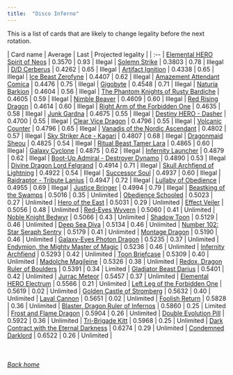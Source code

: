```yaml
---
title:  "Disco Inferno"
---
```


This is a list of cards that are likely to change legality before the next rotation.

| Card name | Average | Last | Projected legality |
| :-- |
[Elemental HERO Spirit of Neos](https://db.ygoprodeck.com/card/?search=Elemental%20HERO%20Spirit%20of%20Neos) | 0.3570 | 0.93 | Illegal |
[Solemn Strike](https://db.ygoprodeck.com/card/?search=Solemn%20Strike) | 0.3803 | 0.78 | Illegal |
[D/D Cerberus](https://db.ygoprodeck.com/card/?search=D/D%20Cerberus) | 0.4262 | 0.65 | Illegal |
[Artifact Ignition](https://db.ygoprodeck.com/card/?search=Artifact%20Ignition) | 0.4338 | 0.65 | Illegal |
[Ice Beast Zerofyne](https://db.ygoprodeck.com/card/?search=Ice%20Beast%20Zerofyne) | 0.4407 | 0.62 | Illegal |
[Amazement Attendant Comica](https://db.ygoprodeck.com/card/?search=Amazement%20Attendant%20Comica) | 0.4476 | 0.75 | Illegal |
[Gigobyte](https://db.ygoprodeck.com/card/?search=Gigobyte) | 0.4548 | 0.71 | Illegal |
[Naturia Barkion](https://db.ygoprodeck.com/card/?search=Naturia%20Barkion) | 0.4604 | 0.56 | Illegal |
[The Phantom Knights of Rusty Bardiche](https://db.ygoprodeck.com/card/?search=The%20Phantom%20Knights%20of%20Rusty%20Bardiche) | 0.4605 | 0.59 | Illegal |
[Nimble Beaver](https://db.ygoprodeck.com/card/?search=Nimble%20Beaver) | 0.4609 | 0.60 | Illegal |
[Red Rising Dragon](https://db.ygoprodeck.com/card/?search=Red%20Rising%20Dragon) | 0.4614 | 0.60 | Illegal |
[Right Arm of the Forbidden One](https://db.ygoprodeck.com/card/?search=Right%20Arm%20of%20the%20Forbidden%20One) | 0.4635 | 0.58 | Illegal |
[Junk Gardna](https://db.ygoprodeck.com/card/?search=Junk%20Gardna) | 0.4675 | 0.55 | Illegal |
[Destiny HERO - Dasher](https://db.ygoprodeck.com/card/?search=Destiny%20HERO%20-%20Dasher) | 0.4700 | 0.55 | Illegal |
[Clear Vice Dragon](https://db.ygoprodeck.com/card/?search=Clear%20Vice%20Dragon) | 0.4796 | 0.55 | Illegal |
[Volcanic Counter](https://db.ygoprodeck.com/card/?search=Volcanic%20Counter) | 0.4796 | 0.65 | Illegal |
[Vanadis of the Nordic Ascendant](https://db.ygoprodeck.com/card/?search=Vanadis%20of%20the%20Nordic%20Ascendant) | 0.4802 | 0.57 | Illegal |
[Sky Striker Ace - Kagari](https://db.ygoprodeck.com/card/?search=Sky%20Striker%20Ace%20-%20Kagari) | 0.4807 | 0.68 | Illegal |
[Dragonmaid Sheou](https://db.ygoprodeck.com/card/?search=Dragonmaid%20Sheou) | 0.4825 | 0.54 | Illegal |
[Ritual Beast Tamer Lara](https://db.ygoprodeck.com/card/?search=Ritual%20Beast%20Tamer%20Lara) | 0.4865 | 0.60 | Illegal |
[Galaxy Cyclone](https://db.ygoprodeck.com/card/?search=Galaxy%20Cyclone) | 0.4875 | 0.62 | Illegal |
[Infernity Launcher](https://db.ygoprodeck.com/card/?search=Infernity%20Launcher) | 0.4879 | 0.62 | Illegal |
[Boot-Up Admiral - Destroyer Dynamo](https://db.ygoprodeck.com/card/?search=Boot-Up%20Admiral%20-%20Destroyer%20Dynamo) | 0.4890 | 0.53 | Illegal |
[Divine Dragon Lord Felgrand](https://db.ygoprodeck.com/card/?search=Divine%20Dragon%20Lord%20Felgrand) | 0.4914 | 0.71 | Illegal |
[Skull Archfiend of Lightning](https://db.ygoprodeck.com/card/?search=Skull%20Archfiend%20of%20Lightning) | 0.4922 | 0.54 | Illegal |
[Successor Soul](https://db.ygoprodeck.com/card/?search=Successor%20Soul) | 0.4937 | 0.60 | Illegal |
[Raidraptor - Tribute Lanius](https://db.ygoprodeck.com/card/?search=Raidraptor%20-%20Tribute%20Lanius) | 0.4947 | 0.72 | Illegal |
[Lullaby of Obedience](https://db.ygoprodeck.com/card/?search=Lullaby%20of%20Obedience) | 0.4955 | 0.69 | Illegal |
[Justice Bringer](https://db.ygoprodeck.com/card/?search=Justice%20Bringer) | 0.4994 | 0.79 | Illegal |
[Beastking of the Swamps](https://db.ygoprodeck.com/card/?search=Beastking%20of%20the%20Swamps) | 0.5016 | 0.35 | Unlimited |
[Obedience Schooled](https://db.ygoprodeck.com/card/?search=Obedience%20Schooled) | 0.5023 | 0.27 | Unlimited |
[Hero of the East](https://db.ygoprodeck.com/card/?search=Hero%20of%20the%20East) | 0.5031 | 0.29 | Unlimited |
[Effect Veiler](https://db.ygoprodeck.com/card/?search=Effect%20Veiler) | 0.5056 | 0.48 | Unlimited |
[Red-Eyes Wyvern](https://db.ygoprodeck.com/card/?search=Red-Eyes%20Wyvern) | 0.5060 | 0.41 | Unlimited |
[Noble Knight Bedwyr](https://db.ygoprodeck.com/card/?search=Noble%20Knight%20Bedwyr) | 0.5066 | 0.43 | Unlimited |
[Shadow Toon](https://db.ygoprodeck.com/card/?search=Shadow%20Toon) | 0.5129 | 0.46 | Unlimited |
[Deep Sea Diva](https://db.ygoprodeck.com/card/?search=Deep%20Sea%20Diva) | 0.5134 | 0.46 | Unlimited |
[Number 102: Star Seraph Sentry](https://db.ygoprodeck.com/card/?search=Number%20102:%20Star%20Seraph%20Sentry) | 0.5179 | 0.41 | Unlimited |
[Montage Dragon](https://db.ygoprodeck.com/card/?search=Montage%20Dragon) | 0.5190 | 0.46 | Unlimited |
[Galaxy-Eyes Photon Dragon](https://db.ygoprodeck.com/card/?search=Galaxy-Eyes%20Photon%20Dragon) | 0.5235 | 0.37 | Unlimited |
[Endymion, the Mighty Master of Magic](https://db.ygoprodeck.com/card/?search=Endymion,%20the%20Mighty%20Master%20of%20Magic) | 0.5236 | 0.46 | Unlimited |
[Infernity Archfiend](https://db.ygoprodeck.com/card/?search=Infernity%20Archfiend) | 0.5293 | 0.42 | Unlimited |
[Toon Briefcase](https://db.ygoprodeck.com/card/?search=Toon%20Briefcase) | 0.5309 | 0.40 | Unlimited |
[Madolche Magileine](https://db.ygoprodeck.com/card/?search=Madolche%20Magileine) | 0.5326 | 0.38 | Unlimited |
[Redox, Dragon Ruler of Boulders](https://db.ygoprodeck.com/card/?search=Redox,%20Dragon%20Ruler%20of%20Boulders) | 0.5391 | 0.34 | Limited |
[Gladiator Beast Darius](https://db.ygoprodeck.com/card/?search=Gladiator%20Beast%20Darius) | 0.5401 | 0.42 | Unlimited |
[Jurrac Meteor](https://db.ygoprodeck.com/card/?search=Jurrac%20Meteor) | 0.5457 | 0.37 | Unlimited |
[Elemental HERO Electrum](https://db.ygoprodeck.com/card/?search=Elemental%20HERO%20Electrum) | 0.5566 | 0.21 | Unlimited |
[Left Leg of the Forbidden One](https://db.ygoprodeck.com/card/?search=Left%20Leg%20of%20the%20Forbidden%20One) | 0.5619 | 0.02 | Unlimited |
[Golden Castle of Stromberg](https://db.ygoprodeck.com/card/?search=Golden%20Castle%20of%20Stromberg) | 0.5632 | 0.40 | Unlimited |
[Laval Cannon](https://db.ygoprodeck.com/card/?search=Laval%20Cannon) | 0.5651 | 0.02 | Unlimited |
[Foolish Return](https://db.ygoprodeck.com/card/?search=Foolish%20Return) | 0.5828 | 0.36 | Unlimited |
[Blaster, Dragon Ruler of Infernos](https://db.ygoprodeck.com/card/?search=Blaster,%20Dragon%20Ruler%20of%20Infernos) | 0.5860 | 0.25 | Limited |
[Frost and Flame Dragon](https://db.ygoprodeck.com/card/?search=Frost%20and%20Flame%20Dragon) | 0.5904 | 0.26 | Unlimited |
[Double Evolution Pill](https://db.ygoprodeck.com/card/?search=Double%20Evolution%20Pill) | 0.5922 | 0.36 | Unlimited |
[Tri-Brigade Kitt](https://db.ygoprodeck.com/card/?search=Tri-Brigade%20Kitt) | 0.5968 | 0.25 | Unlimited |
[Dark Contract with the Eternal Darkness](https://db.ygoprodeck.com/card/?search=Dark%20Contract%20with%20the%20Eternal%20Darkness) | 0.6274 | 0.29 | Unlimited |
[Condemned Darklord](https://db.ygoprodeck.com/card/?search=Condemned%20Darklord) | 0.6522 | 0.26 | Unlimited |

<br>

###### [Back home](index)